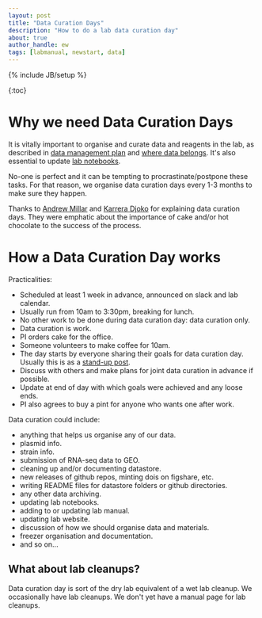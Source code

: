 ```yaml
---
layout: post
title: "Data Curation Days"
description: "How to do a lab data curation day"
about: true
author_handle: ew
tags: [labmanual, newstart, data]
---
```

{% include JB/setup %}

{:toc}

# Why we need Data Curation Days

It is vitally important to organise and curate data and reagents in the lab, as described in [data management plan](data-management-plan) and [where data belongs](where-data-belongs).
It's also essential to update [lab notebooks](lab-notebook).

No-one is perfect and it can be tempting to procrastinate/postpone these tasks.
For that reason, we organise data curation days every 1-3 months to make sure they happen.

Thanks to [Andrew Millar](https://www.ed.ac.uk/profile/andrew-millar) and [Karrera Djoko](https://www.durham.ac.uk/staff/karrera-djoko/) for explaining data curation days.
They were emphatic about the importance of cake and/or hot chocolate to the success of the process.

# How a Data Curation Day works

Practicalities:

- Scheduled at least 1 week in advance, announced on slack and lab calendar.
- Usually run from 10am to 3:30pm, breaking for lunch.
- No other work to be done during data curation day: data curation only.
- Data curation is work.
- PI orders cake for the office.
- Someone volunteers to make coffee for 10am.
- The day starts by everyone sharing their goals for data curation day. Usually this is as a [stand-up post](standup).
- Discuss with others and make plans for joint data curation in advance if possible.
- Update at end of day with which goals were achieved and any loose ends.
- PI also agrees to buy a pint for anyone who wants one after work.

Data curation could include:

- anything that helps us organise any of our data.
- plasmid info.
- strain info.
- submission of RNA-seq data to GEO.
- cleaning up and/or documenting datastore.
- new releases of github repos, minting dois on figshare, etc.
- writing README files for datastore folders or github directories.
- any other data archiving.
- updating lab notebooks.
- adding to or updating lab manual.
- updating lab website.
- discussion of how we should organise data and materials.
- freezer organisation and documentation.
- and so on...

## What about lab cleanups?

Data curation day is sort of the dry lab equivalent of a wet lab cleanup.
We occasionally have lab cleanups.
We don't yet have a manual page for lab cleanups.

